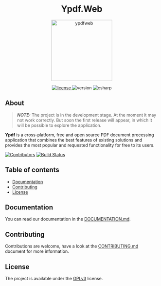 <h1 align="center">Ypdf.Web</h1>
<p align="center">
  <img alt="ypdfweb" height="200" src="https://media3.giphy.com/media/v1.Y2lkPTc5MGI3NjExeGhwNDlsbTUyYzV5NnB6Z3Zka2VpN3A1YnEwZzBtbWdscXNkM2FnMSZlcD12MV9pbnRlcm5hbF9naWZfYnlfaWQmY3Q9Zw/F3QtLoH5bsvdH315tY/giphy.gif" />
</p>

<p align="center">
  <a href="https://github.com/yakovypg/Ypdf.Web/blob/main/LICENSE">
    <img src="https://img.shields.io/badge/License-GPLv3-darkyellow.svg" alt="license" />
  </a>
  <img src="https://img.shields.io/badge/Version-0.0.1-red.svg" alt="version" />
  <img src="https://img.shields.io/badge/C%23-12.0-blue" alt="csharp" />
</p>

## About
> **_NOTE:_**  The project is in the development stage. At the moment it may not work correctly. But soon the first release will appear, in which it will be possible to explore the application.

**Ypdf** is a cross-platform, free and open source PDF document processing application that combines the best features of existing solutions and provides the most popular and requested functionality for free to its users.

[![Contributors](https://img.shields.io/github/contributors/yakovypg/Ypdf.Web)](https://github.com/yakovypg/Ypdf.Web/graphs/contributors)
[![Build Status](https://img.shields.io/github/actions/workflow/status/yakovypg/Ypdf.Web/dotnet.yml?branch=main)](https://github.com/yakovypg/Ypdf.Web/actions/workflows/dotnet.yml?query=branch%3Amain)

## Table of contents
*    [Documentation](#documentation)
*    [Contributing](#contributing)
*    [License](#license)

## Documentation
You can read our documentation in the [DOCUMENTATION.md](DOCUMENTATION.md).

## Contributing
Contributions are welcome, have a look at the [CONTRIBUTING.md](CONTRIBUTING.md) document for more information.

## License
The project is available under the [GPLv3](LICENSE) license.
